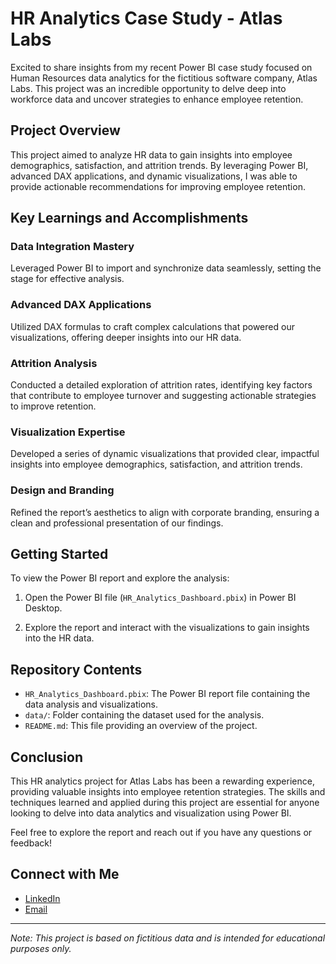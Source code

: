 # HR Analytics Case Study - Atlas Labs

Excited to share insights from my recent Power BI case study focused on Human Resources data analytics for the fictitious software company, Atlas Labs. This project was an incredible opportunity to delve deep into workforce data and uncover strategies to enhance employee retention.

## Project Overview

This project aimed to analyze HR data to gain insights into employee demographics, satisfaction, and attrition trends. By leveraging Power BI, advanced DAX applications, and dynamic visualizations, I was able to provide actionable recommendations for improving employee retention.

## Key Learnings and Accomplishments

### Data Integration Mastery
Leveraged Power BI to import and synchronize data seamlessly, setting the stage for effective analysis.

### Advanced DAX Applications
Utilized DAX formulas to craft complex calculations that powered our visualizations, offering deeper insights into our HR data.

### Attrition Analysis
Conducted a detailed exploration of attrition rates, identifying key factors that contribute to employee turnover and suggesting actionable strategies to improve retention.

### Visualization Expertise
Developed a series of dynamic visualizations that provided clear, impactful insights into employee demographics, satisfaction, and attrition trends.

### Design and Branding
Refined the report’s aesthetics to align with corporate branding, ensuring a clean and professional presentation of our findings.

## Getting Started

To view the Power BI report and explore the analysis:

1. Open the Power BI file (`HR_Analytics_Dashboard.pbix`) in Power BI Desktop.

2. Explore the report and interact with the visualizations to gain insights into the HR data.

## Repository Contents

- `HR_Analytics_Dashboard.pbix`: The Power BI report file containing the data analysis and visualizations.
- `data/`: Folder containing the dataset used for the analysis.
- `README.md`: This file providing an overview of the project.

## Conclusion

This HR analytics project for Atlas Labs has been a rewarding experience, providing valuable insights into employee retention strategies. The skills and techniques learned and applied during this project are essential for anyone looking to delve into data analytics and visualization using Power BI.

Feel free to explore the report and reach out if you have any questions or feedback!

## Connect with Me

- [LinkedIn](www.linkedin.com/in/dhaval-vipin-shah)
- [Email](mailto:sdhaval97@gmail.com)

---

*Note: This project is based on fictitious data and is intended for educational purposes only.*


